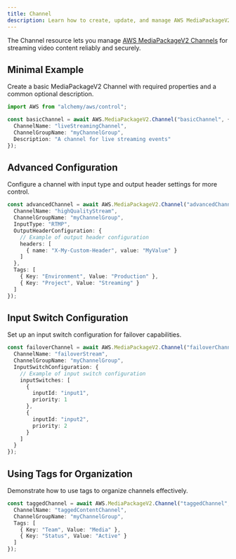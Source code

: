 ```yaml
---
title: Channel
description: Learn how to create, update, and manage AWS MediaPackageV2 Channels using Alchemy Cloud Control.
---
```



The Channel resource lets you manage [AWS MediaPackageV2 Channels](https://docs.aws.amazon.com/mediapackagev2/latest/userguide/) for streaming video content reliably and securely.

## Minimal Example

Create a basic MediaPackageV2 Channel with required properties and a common optional description.

```ts
import AWS from "alchemy/aws/control";

const basicChannel = await AWS.MediaPackageV2.Channel("basicChannel", {
  ChannelName: "liveStreamingChannel",
  ChannelGroupName: "myChannelGroup",
  Description: "A channel for live streaming events"
});
```

## Advanced Configuration

Configure a channel with input type and output header settings for more control.

```ts
const advancedChannel = await AWS.MediaPackageV2.Channel("advancedChannel", {
  ChannelName: "highQualityStream",
  ChannelGroupName: "myChannelGroup",
  InputType: "RTMP",
  OutputHeaderConfiguration: {
    // Example of output header configuration
    headers: [
      { name: "X-My-Custom-Header", value: "MyValue" }
    ]
  },
  Tags: [
    { Key: "Environment", Value: "Production" },
    { Key: "Project", Value: "Streaming" }
  ]
});
```

## Input Switch Configuration

Set up an input switch configuration for failover capabilities.

```ts
const failoverChannel = await AWS.MediaPackageV2.Channel("failoverChannel", {
  ChannelName: "failoverStream",
  ChannelGroupName: "myChannelGroup",
  InputSwitchConfiguration: {
    // Example of input switch configuration
    inputSwitches: [
      { 
        inputId: "input1",
        priority: 1 
      },
      { 
        inputId: "input2",
        priority: 2 
      }
    ]
  }
});
```

## Using Tags for Organization

Demonstrate how to use tags to organize channels effectively.

```ts
const taggedChannel = await AWS.MediaPackageV2.Channel("taggedChannel", {
  ChannelName: "taggedContentChannel",
  ChannelGroupName: "myChannelGroup",
  Tags: [
    { Key: "Team", Value: "Media" },
    { Key: "Status", Value: "Active" }
  ]
});
```
